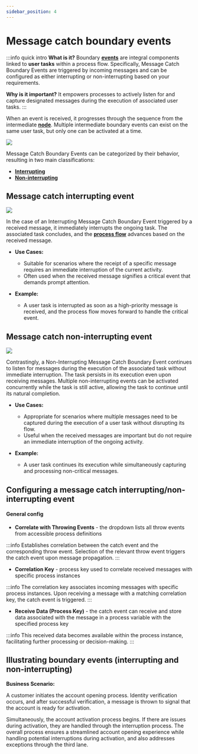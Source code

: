 ```yaml
---
sidebar_position: 4
--- 
```


# Message catch boundary events

:::info quick intro
**What is it?** Boundary [**events**](../../../terms/events) are integral components linked to **user tasks** within a process flow. Specifically, Message Catch Boundary Events are triggered by incoming messages and can be configured as either interrupting or non-interrupting based on your requirements.

**Why is it important?** It empowers processes to actively listen for and capture designated messages during the execution of associated user tasks. 
:::

When an event is received, it progresses through the sequence from the intermediate [**node**](../../../terms/flowx-node). Multiple intermediate boundary events can exist on the same user task, but only one can be activated at a time.

![](https://s3.eu-west-1.amazonaws.com/docx.flowx.ai/release34/message_catch_boundary_multiple.png)

Message Catch Boundary Events can be categorized by their behavior, resulting in two main classifications:

* [**Interrupting**](#message-catch-interrupting-event)  
* [**Non-interrupting**](#message-catch-non-interrupting-event)

## Message catch interrupting event

<div className = "image-scaled">

![](https://s3.eu-west-1.amazonaws.com/docx.flowx.ai/building-blocks/node/message_catch_interrupting_event.png#center)

</div>

In the case of an Interrupting Message Catch Boundary Event triggered by a received message, it immediately interrupts the ongoing task. The associated task concludes, and the [**process flow**](../../../terms/flowx-process) advances based on the received message. 

- **Use Cases:**
  - Suitable for scenarios where the receipt of a specific message requires an immediate interruption of the current activity.
  - Often used when the received message signifies a critical event that demands prompt attention.


- **Example:**
  - A user task is interrupted as soon as a high-priority message is received, and the process flow moves forward to handle the critical event.


## Message catch non-interrupting event

<div className = "image-scaled">

![](https://s3.eu-west-1.amazonaws.com/docx.flowx.ai/building-blocks/node/%20message_catch_non_interrupting.png#center)

</div>

Contrastingly, a Non-Interrupting Message Catch Boundary Event continues to listen for messages during the execution of the associated task without immediate interruption. The task persists in its execution even upon receiving messages. Multiple non-interrupting events can be activated concurrently while the task is still active, allowing the task to continue until its natural completion.

- **Use Cases:**
  - Appropriate for scenarios where multiple messages need to be captured during the execution of a user task without disrupting its flow.
  - Useful when the received messages are important but do not require an immediate interruption of the ongoing activity.

- **Example:**
  - A user task continues its execution while simultaneously capturing and processing non-critical messages.

## Configuring a message catch interrupting/non-interrupting event

#### General config

* **Correlate with Throwing Events** - the dropdown lists all throw events from accessible process definitions

:::info
Establishes correlation between the catch event and the corresponding throw event. Selection of the relevant throw event triggers the catch event upon message propagation.
:::

* **Correlation Key** - process key used to correlate received messages with specific process instances

:::info
The correlation key associates incoming messages with specific process instances. Upon receiving a message with a matching correlation key, the catch event is triggered.
:::

* **Receive Data (Process Key)** - the catch event can receive and store data associated with the message in a process variable with the specified process key


:::info
This received data becomes available within the process instance, facilitating further processing or decision-making.
:::


## Illustrating boundary events (interrupting and non-interrupting)

**Business Scenario:**

A customer initiates the account opening process. Identity verification occurs, and after successful verification, a message is thrown to signal that the account is ready for activation. 

Simultaneously, the account activation process begins. If there are issues during activation, they are handled through the interruption process. The overall process ensures a streamlined account opening experience while handling potential interruptions during activation, and also addresses exceptions through the third lane.